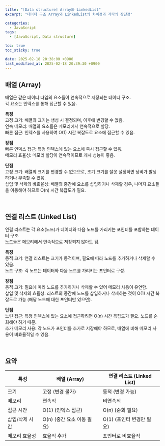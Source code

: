 ```yaml
---
title: "[Data structure] Array와 LinkedList"
excerpt: "데이터 구조 Array와 LinkedList의 차이점과 각각의 장단점"

categories:
  - JavaScript
tags:
  - [JavaScript, Data structure]

toc: true
toc_sticky: true

date: 2025-02-18 20:38:00 +0900
last_modified_at: 2025-02-18 20:39:30 +0900
---
```


## 배열 (Array)

배열은 같은 데이터 타입의 요소들이 연속적으로 저장되는 데이터 구조.  
각 요소는 인덱스를 통해 접근할 수 있음.

**특징**  
고정 크기: 배열의 크기는 생성 시 결정되며, 이후에 변경할 수 없음.  
연속 메모리: 배열의 요소들은 메모리에서 연속적으로 할당.  
빠른 접근: 인덱스를 사용하여 O(1) 시간 복잡도로 요소에 접근할 수 있음.

**장점**  
빠른 인덱스 접근: 특정 인덱스에 있는 요소에 즉시 접근할 수 있음.  
메모리 효율성: 메모리 할당이 연속적이므로 캐시 성능이 좋음.

**단점**  
고정 크기: 배열의 크기를 변경할 수 없으므로, 초기 크기를 잘못 설정하면 낭비가 발생하거나 부족할 수 있음.  
삽입 및 삭제의 비효율성: 배열의 중간에 요소를 삽입하거나 삭제할 경우, 나머지 요소들을 이동해야 하므로 O(n) 시간 복잡도가 필요.

<br>

## 연결 리스트 (Linked List)

연결 리스트는 각 요소(노드)가 데이터와 다음 노드를 가리키는 포인터를 포함하는 데이터 구조.  
노드들은 메모리에서 연속적으로 저장되지 않아도 됨.

**특징**  
동적 크기: 연결 리스트는 크기가 동적이며, 필요에 따라 노드를 추가하거나 삭제할 수 있음.  
노드 구조: 각 노드는 데이터와 다음 노드를 가리키는 포인터로 구성.

**장점**  
동적 크기: 필요에 따라 노드를 추가하거나 삭제할 수 있어 메모리 사용이 유연함.  
삽입 및 삭제의 효율성: 리스트의 중간에 노드를 삽입하거나 삭제하는 것이 O(1) 시간 복잡도로 가능 (해당 노드에 대한 포인터만 있으면).

**단점**  
느린 접근: 특정 인덱스에 있는 요소에 접근하려면 O(n) 시간 복잡도가 필요. 노드를 순회해야 하기 때문.  
추가 메모리 사용: 각 노드가 포인터를 추가로 저장해야 하므로, 배열에 비해 메모리 사용이 비효율적일 수 있음.

<br>

## 요약

| 특성           | 배열 (Array)               | 연결 리스트 (Linked List) |
| -------------- | -------------------------- | ------------------------- |
| 크기           | 고정 (변경 불가)           | 동적 (변경 가능)          |
| 메모리         | 연속적                     | 비연속적                  |
| 접근 시간      | O(1) (인덱스 접근)         | O(n) (순회 필요)          |
| 삽입/삭제 시간 | O(n) (중간 요소 이동 필요) | O(1) (포인터 변경만 필요) |
| 메모리 효율성  | 효율적 추가                | 포인터로 비효율적         |
